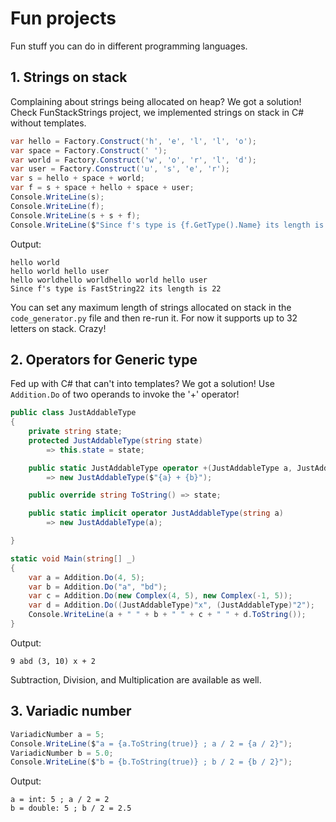 # Fun projects

Fun stuff you can do in different programming languages.

## 1. Strings on stack

Complaining about strings being allocated on heap? We got a solution! Check FunStackStrings project, we
implemented strings on stack in C# without templates.

```cs
var hello = Factory.Construct('h', 'e', 'l', 'l', 'o');
var space = Factory.Construct(' ');
var world = Factory.Construct('w', 'o', 'r', 'l', 'd');
var user = Factory.Construct('u', 's', 'e', 'r');
var s = hello + space + world;
var f = s + space + hello + space + user;
Console.WriteLine(s);
Console.WriteLine(f);
Console.WriteLine(s + s + f);
Console.WriteLine($"Since f's type is {f.GetType().Name} its length is {f.Length}");
```

Output:

```
hello world
hello world hello user
hello worldhello worldhello world hello user
Since f's type is FastString22 its length is 22
```

You can set any maximum length of strings allocated on stack in the `code_generator.py` file and then
re-run it. For now it supports up to 32 letters on stack. Crazy!


## 2. Operators for Generic type

Fed up with C# that can't into templates? We got a solution! Use `Addition.Do` of two operands to invoke the
'+' operator!

```cs
public class JustAddableType
{
    private string state;
    protected JustAddableType(string state)
        => this.state = state;

    public static JustAddableType operator +(JustAddableType a, JustAddableType b)
        => new JustAddableType($"{a} + {b}");

    public override string ToString() => state;

    public static implicit operator JustAddableType(string a)
        => new JustAddableType(a);

}

static void Main(string[] _)
{
    var a = Addition.Do(4, 5);
    var b = Addition.Do("a", "bd");
    var c = Addition.Do(new Complex(4, 5), new Complex(-1, 5));
    var d = Addition.Do((JustAddableType)"x", (JustAddableType)"2");
    Console.WriteLine(a + " " + b + " " + c + " " + d.ToString());
}
```

Output:

```
9 abd (3, 10) x + 2
```

Subtraction, Division, and Multiplication are available as well.

## 3. Variadic number

```cs
VariadicNumber a = 5;
Console.WriteLine($"a = {a.ToString(true)} ; a / 2 = {a / 2}");
VariadicNumber b = 5.0;
Console.WriteLine($"b = {b.ToString(true)} ; b / 2 = {b / 2}");
```
Output:
```
a = int: 5 ; a / 2 = 2
b = double: 5 ; b / 2 = 2.5
```
